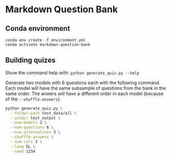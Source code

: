 # Markdown Question Bank

## Conda environment

```
conda env create -f environment.yml
conda activate markdown-question-bank
```

## Building quizes

Show the command help with: `python generate_quiz.py --help`

Generate two models with 6 questions each with the following command. Each model will have the same subsample of questions from the bank in the same order. The anwers will have a different order in each model (because of the `--shuffle-answers`). 
 
```sh
python generate_quiz.py \
  --folder-path test_data/all \
  --outdir test_output \
  --num-models 2 \
  --num-questions 6 \
  --num-alternatives 3 \
  --shuffle-answers \
  --num-cols 3 \
  --lang GL \
  --seed 1234
```